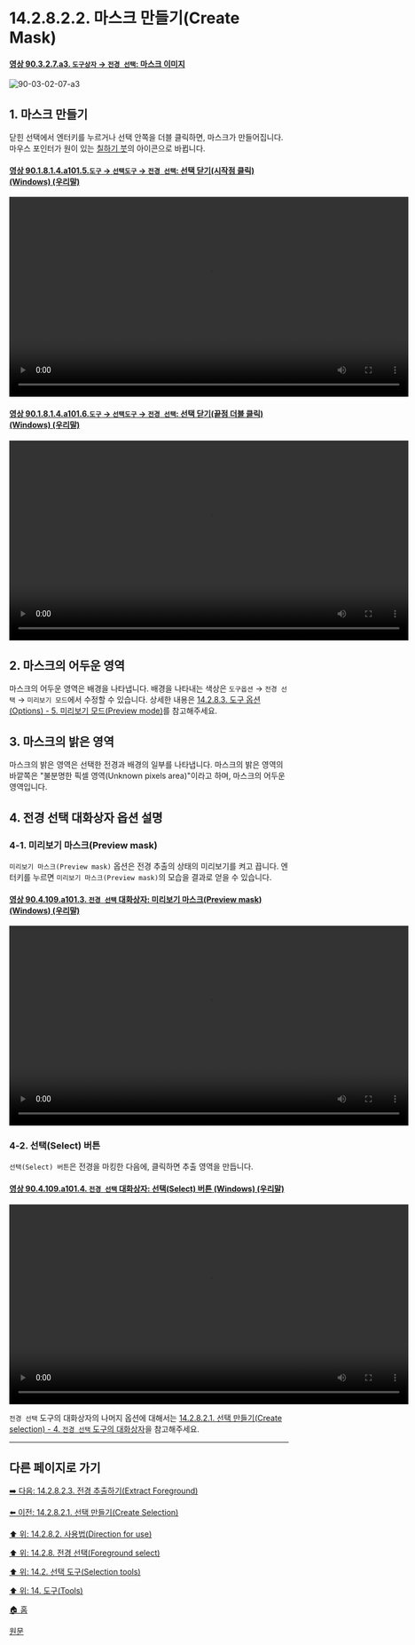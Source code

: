 # 14.2.8.2.2. 마스크 만들기(Create Mask)

<a id="90-03-02-07-a3"></a>

#### [영상 90.3.2.7.a3. `도구상자` → `전경 선택`: 마스크 이미지](./90-03-02-07-foreground_select.md#90-03-02-07-a3)
![90-03-02-07-a3](https://github.com/wonder13662/gimp/assets/15767104/f36c1aac-66a8-4ebe-aeaa-5263f2231c64)

<a id="14-02-08-02-02-s1"></a>

## 1. 마스크 만들기
닫힌 선택에서 엔터키를 누르거나 선택 안쪽을 더블 클릭하면, 마스크가 만들어집니다. 마우스 포인터가 원이 있는 [칠하기 붓](./14-03-07-paintbrush.md)의 아이콘으로 바뀝니다.

<a id="90-01-08-01-04-a101-05"></a>

#### [영상 90.1.8.1.4.a101.5.`도구` → `선택도구` → `전경 선택`: 선택 닫기(시작점 클릭) (Windows) (우리말)](./90-01-08-01-04-foreground_select.md#90-01-08-01-04-a101-05)
<video controls="controls" width="720" src="https://github.com/wonder13662/gimp/assets/15767104/736102e5-898a-470f-97de-ab8dae36d5d2"></video>

<a id="90-01-08-01-04-a101-06"></a>

#### [영상 90.1.8.1.4.a101.6.`도구` → `선택도구` → `전경 선택`: 선택 닫기(끝점 더블 클릭) (Windows) (우리말)](./90-01-08-01-04-foreground_select.md#90-01-08-01-04-a101-06)
<video controls="controls" width="720" src="https://github.com/wonder13662/gimp/assets/15767104/13386b0c-e80f-4c33-92b9-ad931169c4b0"></video>

<a id="14-02-08-02-02-s2"></a>

## 2. 마스크의 어두운 영역
마스크의 어두운 영역은 배경을 나타냅니다. 배경을 나타내는 색상은 `도구옵션` → `전경 선택` → `미리보기 모드`에서 수정할 수 있습니다. 상세한 내용은 [14.2.8.3. 도구 옵션(Options) - 5. 미리보기 모드(Preview mode)](./14-02-08-03-options.md#14-02-08-03-s5)를 참고해주세요. 

<a id="14-02-08-02-02-s3"></a>

## 3. 마스크의 밝은 영역
마스크의 밝은 영역은 선택한 전경과 배경의 일부를 나타냅니다. 마스크의 밝은 영역의 바깥쪽은 "불분명한 픽셀 영역(Unknown pixels area)"이라고 하며, 마스크의 어두운 영역입니다.

<a id="14-02-08-02-02-s4"></a>

## 4. 전경 선택 대화상자 옵션 설명
### 4-1. 미리보기 마스크(Preview mask)
`미리보기 마스크(Preview mask)` 옵션은 전경 추출의 상태의 미리보기를 켜고 끕니다. 엔터키를 누르면 `미리보기 마스크(Preview mask)`의 모습을 결과로 얻을 수 있습니다.

<a id="90-04-109-a101-03"></a>

#### [영상 90.4.109.a101.3. `전경 선택` 대화상자: 미리보기 마스크(Preview mask) (Windows) (우리말)](./90-04-109-foreground_select.md#90-04-109-a101-03)
<video controls="controls" width="720" src="https://github.com/wonder13662/gimp/assets/15767104/11573e1a-e95c-4872-a223-1040eaa3b1c4"></video>

### 4-2. 선택(Select) 버튼
`선택(Select) 버튼`은 전경을 마킹한 다음에, 클릭하면 추출 영역을 만듭니다.

<a id="90-04-109-a101-04"></a>

#### [영상 90.4.109.a101.4. `전경 선택` 대화상자: 선택(Select) 버튼 (Windows) (우리말)](./90-04-109-foreground_select.md#90-04-109-a101-04)
<video controls="controls" width="720" src="https://github.com/wonder13662/gimp/assets/15767104/23b9135b-f542-4f1f-9688-d894f95955df"></video>

`전경 선택` 도구의 대화상자의 나머지 옵션에 대해서는 [14.2.8.2.1. 선택 만들기(Create selection) - 4. `전경 선택` 도구의 대화상자](./14-02-08-02-01-create_selection.md#14-02-08-02-01-s5)을 참고해주세요.

***

## 다른 페이지로 가기

[➡️ 다음: 14.2.8.2.3. 전경 추출하기(Extract Foreground)](./14-02-08-02-03-extract_foreground.md)

[⬅️ 이전: 14.2.8.2.1. 선택 만들기(Create Selection)](./14-02-08-02-01-create_selection.md)

[⬆️ 위: 14.2.8.2. 사용법(Direction for use)](./14-02-08-02-00-directions_for_use.md)

[⬆️ 위: 14.2.8. 전경 선택(Foreground select)](./14-02-08-00-foreground-select.md)

[⬆️ 위: 14.2. 선택 도구(Selection tools)](./14-02-00-selection-tools.md)

[⬆️ 위: 14. 도구(Tools)](./14-00-tools.md)

[🏠 홈](./00-home.md)

[원문](https://docs.gimp.org/2.10/ko/gimp-tool-foreground-select.html#tool-fg-select-usage)